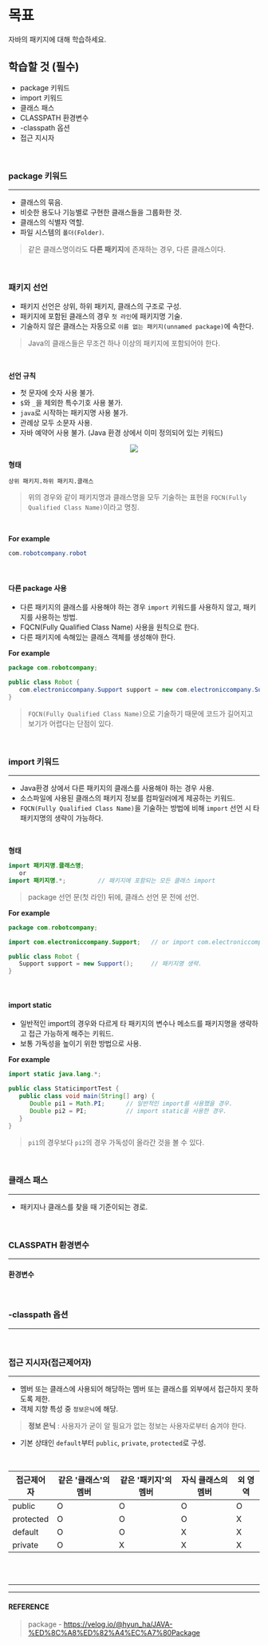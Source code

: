 # 목표
자바의 패키지에 대해 학습하세요.
<br>

## 학습할 것 (필수)
- package 키워드
- import 키워드
- 클래스 패스
- CLASSPATH 환경변수
- -classpath 옵션
- 접근 지시자
<br>


### package 키워드
---
   - 클래스의 묶음.
   - 비슷한 용도나 기능별로 구현한 클래스들을 그룹화한 것.
   - 클래스의 식별자 역할.
   - 파일 시스템의 `폴더(Folder)`.
> 같은 클래스명이라도 **다른 패키지**에 존재하는 경우, 다른 클래스이다.
<br>

   ### 패키지 선언
   - 패키지 선언은 상위, 하위 패키지, 클래스의 구조로 구성.
   - 패키지에 포함된 클래스의 경우 `첫 라인`에 패키지명 기술.
   - 기술하지 않은 클래스는 자동으로 `이름 없는 패키지(unnamed package)`에 속한다.
> Java의 클래스들은 무조건 하나 이상의 패키지에 포함되어야 한다.
<br>

   **선언 규칙**
   - 첫 문자에 숫자 사용 불가.
   - `$`와 `_`을 제외한 특수기호 사용 불가.
   - `java`로 시작하는 패키지명 사용 불가.
   - 관례상 모두 소문자 사용.
   - 자바 예약어 사용 불가. (Java 환경 상에서 이미 정의되어 있는 키워드)
   <p align="center"><img src="https://github.com/SeungTaeGit/Language/assets/129585999/05260a85-be07-4794-b129-b71c2ed11287"></p>

   **형태**
   ```
   상위 패키지.하위 패키지.클래스
   ```
   > 위의 경우와 같이 패키지명과 클래스명을 모두 기술하는 표현을 `FQCN(Fully Qualified Class Name)`이라고 명칭.
<br>

   **For example**
   ```java
   com.robotcompany.robot
   ```
<br>

   #### 다른 package 사용
   - 다른 패키지의 클래스를 사용해야 하는 경우 `import` 키워드를 사용하지 않고, 패키지를 사용하는 방법.
   - FQCN(Fully Qualified Class Name) 사용을 원칙으로 한다.
   - 다른 패키지에 속해있는 클래스 객체를 생성해야 한다.

   **For example**
   ```java
   package com.robotcompany;

   public class Robot {
      com.electroniccompany.Support support = new com.electroniccompany.Support();
   }
   ```
   > `FQCN(Fully Qualified Class Name)`으로 기술하기 때문에 코드가 길어지고 보기가 어렵다는 단점이 있다.
<br>


### import 키워드
---
   - Java환경 상에서 다른 패키지의 클래스를 사용해야 하는 경우 사용.
   - 소스파일에 사용된 클래스의 패키지 정보를 컴파일러에게 제공하는 키워드.
   - `FQCN(Fully Qualified Class Name)`을 기술하는 방법에 비해 `import` 선언 시 타 패키지명의 생략이 가능하다.
<br>

   **형태**
   ```java
   import 패키지명.클래스명;
      or
   import 패키지명.*;         // 패키지에 포함되는 모든 클래스 import
   ```
   > package 선언 문(첫 라인) 뒤에, 클래스 선언 문 전에 선언.

   **For example**
   ```java
   package com.robotcompany;

   import com.electroniccompany.Support;   // or import com.electroniccompany.*;

   public class Robot {
      Support support = new Support();     // 패키지명 생략.
   }
   ```
<br>

   #### import static
   - 일반적인 import의 경우와 다르게 타 패키지의 변수나 메소드를 패키지명을 생략하고 접근 가능하게 해주는 키워드.
   - 보통 가독성을 높이기 위한 방법으로 사용.

   **For example**
   ```java
   import static java.lang.*;

   public class StaticimportTest {
      public class void main(String[] arg) {
         Double pi1 = Math.PI;      // 일반적인 import를 사용했을 경우.   
         Double pi2 = PI;           // import static을 사용한 경우.
      }
   }
   ```
   > `pi1`의 경우보다 `pi2`의 경우 가독성이 올라간 것을 볼 수 있다.
<br>


### 클래스 패스
---
   - 패키지나 클래스를 찾을 때 기준이되는 경로.
<br>


### CLASSPATH 환경변수
---
   #### 환경변수
<br>


### -classpath 옵션
---
<br>


### 접근 지시자(접근제어자)
---
   - 멤버 또는 클래스에 사용되어 해당하는 멤버 또는 클래스를 외부에서 접근하지 못하도록 제한.
   - 객체 지향 특성 중 `정보은닉`에 해당.
  > **정보 은닉** : 사용자가 굳이 알 필요가 없는 정보는 사용자로부터 숨겨야 한다.
   - 기본 상태인 `default`부터 `public`, `private`, `protected`로 구성.
<br>

<table align="center">
<thead>
  <tr>
    <th>접근제어자</th>
    <th>같은 '클래스'의 멤버</th>
    <th>같은 '패키지'의 멤버</th>
    <th>자식 클래스의 멤버</th>
    <th>외 영역</th>
  </tr>
</thead>
<tbody>
  <tr>
    <td>public</td>
    <td>O</td>
    <td>O</td>
    <td>O</td>
    <td>O</td>
  </tr>
  <tr>
    <td>protected</td>
    <td>O</td>
    <td>O</td>
    <td>O</td>
    <td>X</td>
  </tr>
  <tr>
    <td>default</td>
    <td>O</td>
    <td>O</td>
    <td>X</td>
    <td>X</td>
  </tr>
  <tr>
    <td>private</td>
    <td>O</td>
    <td>X</td>
    <td>X</td>
    <td>X</td>
  </tr>
</tbody>
</table>
<br>
<br>


___
___
#### REFERENCE
> package - https://velog.io/@hyun_ha/JAVA-%ED%8C%A8%ED%82%A4%EC%A7%80Package <br>

